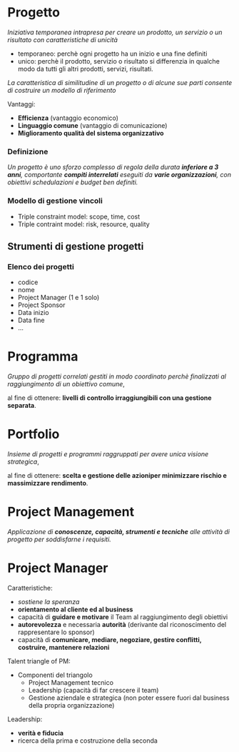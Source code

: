 # Progetto
*Iniziativa temporanea intrapresa per creare un prodotto, un servizio o un risultato con caratteristiche di unicità*

- temporaneo: perchè ogni progetto ha un inizio e una fine definiti
- unico: perchè il prodotto, servizio o risultato si differenzia in qualche modo da tutti gli altri prodotti, servizi, risultati.

*La caratteristica di similitudine di un progetto o di alcune sue parti consente di costruire un modello di riferimento*

Vantaggi:
- **Efficienza** (vantaggio economico)
- **Linguaggio comune** (vantaggio di comunicazione)
- **Miglioramento qualità del sistema organizzativo**

### Definizione
*Un progetto è uno sforzo complesso di regola della durata **inferiore a 3 anni**, comportante **compiti interrelati** eseguiti da **varie organizzazioni**, con obiettivi schedulazioni e budget ben definiti.*

### Modello di gestione vincoli
- Triple constraint model: scope, time, cost
- Triple contraint model: risk, resource, quality

## Strumenti di gestione progetti
### Elenco dei progetti
- codice
- nome
- Project Manager (1 e 1 solo)
- Project Sponsor
- Data inizio
- Data fine
- ...

# Programma
*Gruppo di progetti correlati gestiti in modo coordinato perchè finalizzati al raggiungimento di un obiettivo comune*, 

al fine di ottenere: **livelli di controllo irraggiungibili con una gestione separata**.

# Portfolio
*Insieme di progetti e programmi raggruppati per avere unica visione strategica*,

al fine di ottenere: **scelta e gestione delle azioniper minimizzare rischio e massimizzare rendimento**.

# Project Management
*Applicazione di **conoscenze, capacità, strumenti e tecniche** alle attività di progetto per soddisfarne i requisiti.*

# Project Manager
Caratteristiche:
- *sostiene la speranza*
- **orientamento al cliente ed al business**
- capacità di **guidare e motivare** il Team al raggiungimento degli obiettivi
- **autorevolezza** e necessaria **autorità** (derivante dal riconoscimento del rappresentare lo sponsor)
- capacità di **comunicare, mediare, negoziare, gestire conflitti, costruire, mantenere relazioni** 

Talent triangle of PM:
- Componenti del triangolo
  - Project Management tecnico
  - Leadership (capacità di far crescere il team)
  - Gestione aziendale e strategica (non poter essere fuori dal business della propria organizzazione)

Leadership:
- **verità e fiducia**
- ricerca della prima e costruzione della seconda

